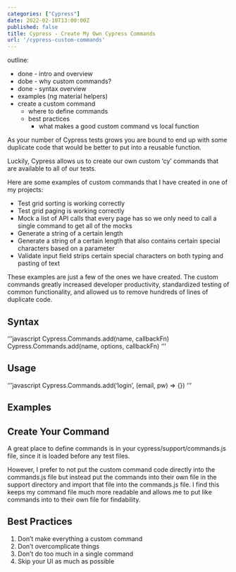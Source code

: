 ```yaml
---
categories: ["Cypress"]
date: 2022-02-10T13:00:00Z
published: false
title: Cypress - Create My Own Cypress Commands
url: '/cypress-custom-commands'
---
```


outline:

* done - intro and overview 
* dobe - why custom commands?
* done - syntax overview
* examples (ng material helpers)
* create a custom command
	* where to define commands
	* best practices 
		* what makes a good custom command vs local function

As your number of Cypress tests grows you are bound to end up with some duplicate code that would be better to put into a reusable function.  

Luckily, Cypress allows us to create our own custom ‘cy’ commands that are available to all of our tests.

Here are some examples of custom commands that I have created in one of my projects:

* Test grid sorting is working correctly
* Test grid paging is working correctly
* Mock a list of API calls that every page has so we only need to call a single command to get all of the mocks
* Generate a string of a certain length
* Generate a string of a certain length that also contains certain special characters based on a parameter
* Validate input field strips certain special characters on both typing and pasting of text

These examples are just a few of the ones we have created.  The custom commands greatly increased developer productivity, standardized testing of common functionality, and allowed us to remove hundreds of lines of duplicate code.  

## Syntax 

‘’’javascript
Cypress.Commands.add(name, callbackFn)
Cypress.Commands.add(name, options, callbackFn)
‘’’

## Usage

‘’’javascript
Cypress.Commands.add(‘login’, (email, pw) => {})
‘’’

## Examples

## Create Your Command

A great place to define commands is in your cypress/support/commands.js file, since it is loaded before any test files.

However, I prefer to not put the custom command code directly into the commands.js file but instead put the commands into their own file in the support directory and import that file into the commands.js file.  I find this keeps my command file much more readable and allows me to put like commands into to their own file for findability.



## Best Practices

1. Don’t make everything a custom command
1. Don’t overcomplicate things
1. Don’t do too much in a single command
1. Skip your UI as much as possible